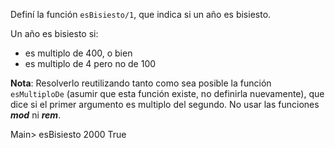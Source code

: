 Definí la función ```esBisiesto/1```, que indica si un año es bisiesto.

Un año es bisiesto si:

* es multiplo de 400, o bien
* es multiplo de 4 pero no de 100

**Nota**: Resolverlo reutilizando tanto como sea posible la función ```esMultiploDe``` (asumir que esta función existe, no definirla nuevamente), que dice si el primer argumento es multiplo del segundo. No usar las funciones ***mod*** ni ***rem***.

 Main> esBisiesto 2000
 True
